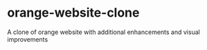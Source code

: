 # orange-website-clone

A clone of orange website with additional enhancements and visual improvements 
